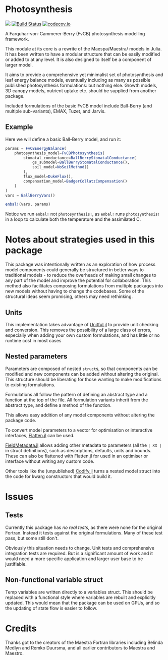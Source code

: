 # Photosynthesis

[![](https://img.shields.io/badge/docs-dev-blue.svg)](https://rafaqz.github.io/Photosynthesis.jl/dev)
[![Build Status](https://travis-ci.org/rafaqz/Photosynthesis.jl.svg?branch=master)](https://travis-ci.org/rafaqz/Photosynthesis.jl)
[![codecov.io](http://codecov.io/github/rafaqz/Photosynthesis.jl/coverage.svg?branch=master)](http://codecov.io/github/rafaqz/Photosynthesis.jl?branch=master)

A Farquhar-von-Cammerer-Berry (FvCB) photosynthesis modelling framework.

This module at its core is a rewrite of the Maespa/Maestra/ models in Julia. It
has been written to have a modular structure that can be easily modified or
added to at any level. It is also designed to itself be a component of larger
model.

It aims to provide a comprehensive yet minimalist set of photosynthesis and leaf
energy balance models, eventually including as many as possible published
photosynthesis formulations: but nothing else. Growth models, 3D canopy models,
nutrient uptake etc. should be supplied from another package.

Included formulations of the basic FvCB model include Ball-Berry (and multiple
sub-variants), EMAX, Tuzet, and Jarvis.

## Example

Here we will define a basic Ball-Berry model, and run it:

```julia
params = FvCBEnergyBalance(
    photosynthesis_model=FvCBPhotosynthesis(
        stomatal_conductance=BallBerryStomatalConductance(
            gs_submodel=BallBerryStomatalConductance(),
            soil_model=NoSoilMethod()
        ),
        flux_model=DukeFlux(),
        compensation_model=BadgerCollatzCompensation()
    )
)
vars = BallBerryVars()

enbal!(vars, params)
```

Notice we run `enbal!` not `photosynthesis!`, as `enbal!` runs
`photosynthesis!` in a loop to calculate both the temperature
and the assimilated C.


# Notes about strategies used in this package

This package was intentionally written as an exploration of how process model
components could generally be structured in better ways to traditional models -
to reduce the overheads of making small changes to any part of the model and
improve the potential for collaboration. This method also facilitates composing
formulations from multiple packages into new models without having to change the
codebases. Some of the structural ideas seem promising, others may need
rethinking.

##  Units

This implementation takes advantage of
[Unitful.jl](https://github.com/PainterQubits/Unitful.jl) to provide unit
checking and conversion. This removes the possibility of a large class of
errors, especially when adding your own custom formulations, and has little or
no runtime cost in most cases

## Nested parameters

Parameters are composed of nested `struct`s, so that components can be modified
and new components can be added without altering the original. This structure
should be liberating for those wanting to make modifications to existing
formulations.

Formulations all follow the pattern of defining an abstract type and a
function at the top of the file. All formulation variants inherit from the
abstract type, and define a method of the function.

This allows easy addition of any model components without altering the package
code.

To convert model parameters to a vector for optimisation or interactive
interfaces, [Flatten.jl](https://github.com/rafaqz/Flatten.jl) can be used.

[FieldMetadata.jl](https://github.com/rafaqz/FieldMetadata.jl) allows adding
other metadata to parameters (all the `| XX |` in struct definitions), such as
descriptions, defaults, units and bounds. These can also be flattened with
Flatten.jl for used in an optimiser or interface without writing any custom
code.

Other tools like the (unpublished)
[Codify.jl](https://github.com/rafaqz/Codify.jl) turns a nested model struct
into the code for kwarg constructors that would build it. 


# Issues

## Tests

Currently this package has _no real tests_, as there were none for the original
Fortran. Instead it tests against the original formulations. Many of these test
pass, but some still don't.

Obviously this situation needs to change. Unit tests and comprehensive
integration tests are required. But is a significant amount of work
and it would need a more specific application and larger user base to be
justifiable.

## Non-functional variable struct 

Temp variables are written directly to a variables struct. This should be
replaced with a functional style where variables are rebuilt and explicitly
updated. This would mean that the package can be used on GPUs, and so the
updating of state flow is easier to follow.

# Credits

Thanks got to the creators of the Maestra Fortran libraries including Belinda
Medlyn and Remko Duursma, and all earlier contributors to Maestra and Maestro.
